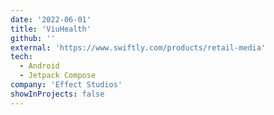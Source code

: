 ```yaml
---
date: '2022-06-01'
title: 'ViuHealth'
github: ''
external: 'https://www.swiftly.com/products/retail-media'
tech:
  - Android
  - Jetpack Compose
company: 'Effect Studios'
showInProjects: false
---
```

